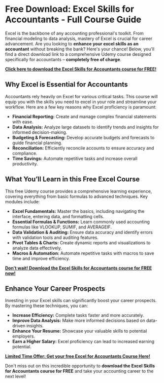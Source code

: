 # Free Download: Excel Skills for Accountants - Full Course Guide

Excel is the backbone of any accounting professional's toolkit. From financial modeling to data analysis, mastery of Excel is crucial for career advancement. Are you looking to **enhance your excel skills as an accountant** without breaking the bank? Here's your chance! Below, you'll find a direct download link to a comprehensive Udemy course designed specifically for accountants – **completely free of charge**.

[**Click here to download the Excel Skills for Accountants course for FREE!**](https://udemywork.com/excel-skills-for-accountants)

## Why Excel is Essential for Accountants

Accountants rely heavily on Excel for various critical tasks. This course will equip you with the skills you need to excel in your role and streamline your workflow. Here are a few key reasons why Excel proficiency is paramount:

*   **Financial Reporting:** Create and manage complex financial statements with ease.
*   **Data Analysis:** Analyze large datasets to identify trends and insights for informed decision-making.
*   **Budgeting & Forecasting:** Develop accurate budgets and forecasts to guide financial planning.
*   **Reconciliation:** Efficiently reconcile accounts to ensure accuracy and compliance.
*   **Time Savings:** Automate repetitive tasks and increase overall productivity.

## What You’ll Learn in this Free Excel Course

This free Udemy course provides a comprehensive learning experience, covering everything from basic formulas to advanced techniques. Key modules include:

*   **Excel Fundamentals:** Master the basics, including navigating the interface, entering data, and formatting cells.
*   **Essential Formulas & Functions:** Learn commonly used accounting formulas like VLOOKUP, SUMIF, and AVERAGEIF.
*   **Data Validation & Auditing:** Ensure data accuracy and identify errors with validation tools and auditing features.
*   **Pivot Tables & Charts:** Create dynamic reports and visualizations to analyze data effectively.
*   **Macros & Automation:** Automate repetitive tasks with macros to save time and improve efficiency.

[**Don't wait! Download the Excel Skills for Accountants course for FREE now!**](https://udemywork.com/excel-skills-for-accountants)

## Enhance Your Career Prospects

Investing in your Excel skills can significantly boost your career prospects. By mastering these techniques, you can:

*   **Increase Efficiency:** Complete tasks faster and more accurately.
*   **Improve Data Analysis:** Make more informed decisions based on data-driven insights.
*   **Enhance Your Resume:** Showcase your valuable skills to potential employers.
*   **Earn a Higher Salary:** Excel proficiency can lead to increased earning potential.

[**Limited Time Offer: Get your free Excel for Accountants Course Here!**](https://udemywork.com/excel-skills-for-accountants)

Don't miss out on this incredible opportunity to **download the Excel Skills for Accountants course for FREE** and take your accounting career to the next level!
